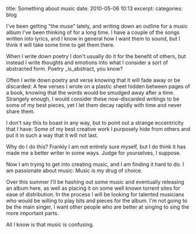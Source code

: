 title: Something about music
date: 2010-05-06 10:13
excerpt: 
categories: blog

I've been getting "the muse" lately, and writing down an outline for a music album I've been thinking of for a long time. I have a couple of the songs written into lyrics, and I know in general how I want them to sound, but I think it will take some time to get them there.

When I write down poetry I don't usually do it for the benefit of others, but instead I write thoughts and emotions into what I consider a sort of abstracted form. Poetry _is_abstract, you know?

Often I write down poetry and verse knowing that it will fade away or be discarded: A few verses I wrote on a plastic sheet hidden between pages of a book, knowing that the words would be smudged away after a time. Strangely enough, I would consider these now-discarded writings to be some of my best pieces, yet I let them decay rapidly with time and never share them.

I don't say this to boast in any way, but to point out a strange eccentricity that I have: Some of my best creative work I purposely hide from others and put it in such a way that it will not last.

Why do I do this? Frankly I am not entirely sure myself, but I do think it has made me a better writer in some ways. Judge for yourselves, I suppose.

Now I am trying to get into creating music, and I am finding it hard to do. I am passionate about music: Music is my drug of choice.

Over this summer I'll be hashing out some music and eventually releasing an album here, as well as placing it on some well known torrent sites for ease of distribution. In the process I will be looking for talented musicians who would be willing to play bits and pieces for the album. I'm not going to be the main singer, I want other people who are better at singing to sing the more important parts.

All I know is that music is confusing.